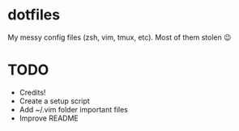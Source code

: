 # dotfiles
My messy config files (zsh, vim, tmux, etc). Most of them stolen 😉

# TODO
- Credits!
- Create a setup script
- Add ~/.vim folder important files
- Improve README
